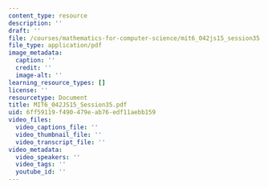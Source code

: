 ```yaml
---
content_type: resource
description: ''
draft: ''
file: /courses/mathematics-for-computer-science/mit6_042js15_session35.pdf
file_type: application/pdf
image_metadata:
  caption: ''
  credit: ''
  image-alt: ''
learning_resource_types: []
license: ''
resourcetype: Document
title: MIT6_042JS15_Session35.pdf
uid: 6ff59119-f490-479e-ab76-edf11aebb159
video_files:
  video_captions_file: ''
  video_thumbnail_file: ''
  video_transcript_file: ''
video_metadata:
  video_speakers: ''
  video_tags: ''
  youtube_id: ''
---
```


